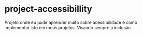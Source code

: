 # project-accessibillity
Projeto onde eu pude aprender muito sobre acessibilidade e como implementar isto em meus projetos. Visando sempre a inclusão.
